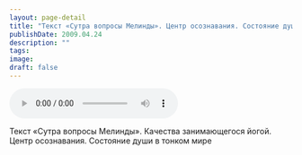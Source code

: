 ```yaml
---
layout: page-detail
title: "Текст «Сутра вопросы Мелинды». Центр осознавания. Состояние души в тонком мире"
publishDate: 2009.04.24
description: ""
tags:
image:
draft: false
---
```


<audio title="2009.04.24 - Текст «Сутра вопросы Мелинды». Центр осознавания. Состояние души в тонком мире.mp3" src="https://filer-api.advayta.org/v1.0/public/files/75099" controls=""></audio>

 Текст «Сутра вопросы Мелинды». Качества занимающегося йогой.   
 Центр осознавания. Состояние души в тонком мире   

  
